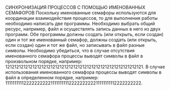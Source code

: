 СИНХРОНИЗАЦИЯ ПРОЦЕССОВ С ПОМОЩЬЮ ИМЕНОВАННЫХ СЕМАФОРОВ
Поскольку именованные семафоры используются для координации
взаимодействия процессов, то для выполнения работы необходимо написать
две программы.
Необходимо выбрать общий ресурс, например, файл и осуществлять
запись данных в него из двух программ.
Обе программы должны создать (или открыть, если создан) один и тот
же именованный семафор, должны создать (или открыть, если создан) один и
тот же файл, но записывать в файл разные символы.
Необходимо убедиться, что в случае отсутствия именованного семафора
процессы выводят символы в файл в произвольном порядке, например:
1212121212121212121212121212121212121212121212121212121212121.
В случае использования именованного семафора процессы выводят
символы в файл в определенном порядке, например:
111111111122222222221111111111222222222211111111112222222222.